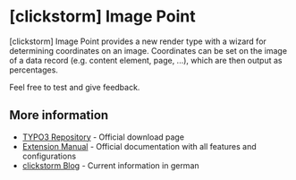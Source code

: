 # [clickstorm] Image Point

[clickstorm] Image Point provides a new render type with a wizard for determining coordinates on an image.
Coordinates can be set on the image of a data record (e.g. content element, page, ...), which are then output as percentages.

Feel free to test and give feedback.

## More information

* [TYPO3 Repository] - Official download page
* [Extension Manual] - Official documentation with all features and configurations
* [clickstorm Blog] - Current information in german


[TYPO3 Repository]: <https://typo3.org/extensions/repository/view/cs_image_point>
[Extension Manual]: <https://docs.typo3.org/p/clickstorm/cs-image-point/1.0/en-us/>
[clickstorm Blog]: <https://www.clickstorm.de/blog/>
[ChangeLog]: <https://github.com/clickstorm/cs_image_point/releases>
